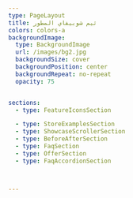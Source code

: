 ```yaml
---
type: PageLayout
title: ثيم شوبيفاي المطور
colors: colors-a
backgroundImage:
  type: BackgroundImage
  url: /images/bg2.jpg
  backgroundSize: cover
  backgroundPosition: center
  backgroundRepeat: no-repeat
  opacity: 75


sections:
  - type: FeatureIconsSection

  - type: StoreExamplesSection      
  - type: ShowcaseScrollerSection
  - type: BeforeAfterSection
  - type: FaqSection
  - type: OfferSection
  - type: FaqAccordionSection



---
```

